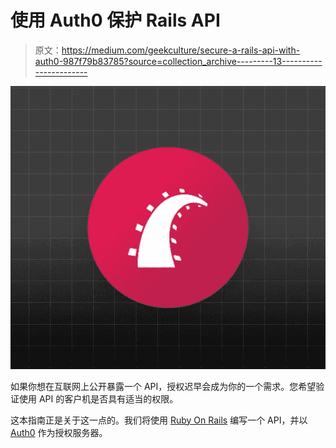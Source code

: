 # 使用 Auth0 保护 Rails API

> 原文：<https://medium.com/geekculture/secure-a-rails-api-with-auth0-987f79b83785?source=collection_archive---------13----------------------->

![](img/040ec56191f9f487ce4f4baf738749b8.png)

如果你想在互联网上公开暴露一个 API，授权迟早会成为你的一个需求。您希望验证使用 API 的客户机是否具有适当的权限。

这本指南正是关于这一点的。我们将使用 [Ruby On Rails](https://rubyonrails.org/) 编写一个 API，并以 [Auth0](https://auth0.com/) 作为授权服务器。
